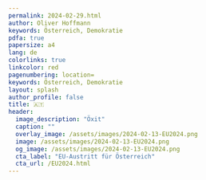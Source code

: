 ```yaml
---
permalink: 2024-02-29.html
author: Oliver Hoffmann
keywords: Österreich, Demokratie
pdfa: true
papersize: a4
lang: de
colorlinks: true
linkcolor: red
pagenumbering: location=
keywords: Österreich, Demokratie
layout: splash
author_profile: false
title: 🇦🇹
header:
  image_description: "Öxit"
  caption: ""
  overlay_image: /assets/images/2024-02-13-EU2024.png
  image: /assets/images/2024-02-13-EU2024.png
  og_image: /assets/images/2024-02-13-EU2024.png
  cta_label: "EU-Austritt für Österreich"
  cta_url: /EU2024.html
---
```

